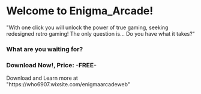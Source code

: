 
<h1> Welcome to Enigma_Arcade!</h1>
<p>"With one click you will unlock the power of true gaming, seeking redesigned retro gaming! The only question is... Do you have what it takes?"</p>
<h3>What are you waiting for?</h3>
<h3>Download Now!, Price: -FREE-</h3>
<p>Download and Learn more at "https://who6907.wixsite.com/enigmaarcadeweb"</p>


